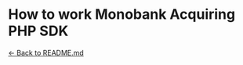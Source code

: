 How to work Monobank Acquiring PHP SDK
======================================
> 

[<- Back to README.md](../README.md)
